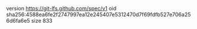 version https://git-lfs.github.com/spec/v1
oid sha256:4588ea6fe2f2747997ea12e245407e5312470d7f69fdfb527e706a256d6fa6e5
size 833
